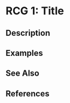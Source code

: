 # RCG 1: Title

## Description
<!-- Add a short description of the guideline -->

## Examples
<!-- Add examples of how to apply the guideline -->

## See Also
<!-- Add links to other relevant guidelines -->

## References
<!-- Add links to other relevant resources -->